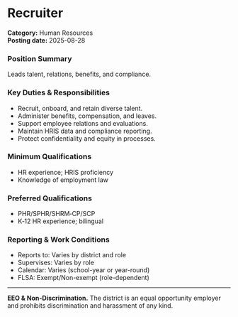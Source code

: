 # Recruiter

**Category:** Human Resources  
**Posting date:** 2025-08-28

### Position Summary

Leads talent, relations, benefits, and compliance.

### Key Duties & Responsibilities
- Recruit, onboard, and retain diverse talent.
- Administer benefits, compensation, and leaves.
- Support employee relations and evaluations.
- Maintain HRIS data and compliance reporting.
- Protect confidentiality and equity in processes.

### Minimum Qualifications
- HR experience; HRIS proficiency
- Knowledge of employment law

### Preferred Qualifications
- PHR/SPHR/SHRM‑CP/SCP
- K‑12 HR experience; bilingual

### Reporting & Work Conditions
- Reports to: Varies by district and role
- Supervises: Varies by role
- Calendar: Varies (school-year or year-round)
- FLSA: Exempt/Non-exempt (role-dependent)

---
**EEO & Non-Discrimination.** The district is an equal opportunity employer and prohibits discrimination and harassment of any kind.
